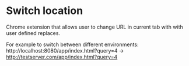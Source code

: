 # Switch location

Chrome extension that allows user to change URL in current tab with with user defined replaces.

For example to switch between different environments:
http://localhost:8080/app/index.html?query=4 -> http://testserver.com/app/index.html?query=4
